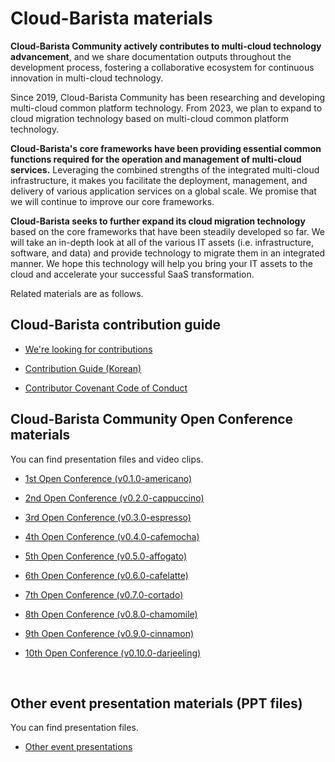 # Cloud-Barista materials

**Cloud-Barista Community actively contributes to multi-cloud technology advancement**, and we share documentation outputs throughout the development process, fostering a collaborative ecosystem for continuous innovation in multi-cloud technology.

Since 2019, Cloud-Barista Community has been researching and developing multi-cloud common platform technology. From 2023, we plan to expand to cloud migration technology based on multi-cloud common platform technology.

**Cloud-Barista's core frameworks have been providing essential common functions required for the operation and management of multi-cloud services.** Leveraging the combined strengths of the integrated multi-cloud infrastructure, it makes you facilitate the deployment, management, and delivery of various application services on a global scale. We promise that we will continue to improve our core frameworks.

**Cloud-Barista seeks to further expand its cloud migration technology** based on the core frameworks that have been steadily developed so far. We will take an in-depth look at all of the various IT assets (i.e. infrastructure, software, and data) and provide technology to migrate them in an integrated manner. We hope this technology will help you bring your IT assets to the cloud and accelerate your successful SaaS transformation.

Related materials are as follows. 

## Cloud-Barista contribution guide

- [We're looking for contributions](https://github.com/cloud-barista/docs/blob/master/CONTRIBUTING.md "docs/CONTRIBUTING.md")

- [Contribution Guide (Korean)](https://github.com/cloud-barista/docs/blob/master/contributing/how_to_open_a_pull_request-ko.md "docs/contributing/how_to_open_a_pull_request-ko.md")

- [Contributor Covenant Code of Conduct](https://github.com/cloud-barista/docs/blob/master/CODE_OF_CONDUCT.md "docs/CODE_OF_CONDUCT.md")

## Cloud-Barista Community Open Conference materials

You can find presentation files and video clips.

- [1st Open Conference (v0.1.0-americano)](https://github.com/cloud-barista/docs/tree/master/openseminar/v0.1.0-americano "docs/openseminar/v0.1.0-americano")

- [2nd Open Conference (v0.2.0-cappuccino)](https://github.com/cloud-barista/docs/tree/master/openseminar/v0.2.0-cappuccino "docs/openseminar/v0.2.0-cappuccino")

- [3rd Open Conference (v0.3.0-espresso)](https://github.com/cloud-barista/docs/tree/master/openseminar/v0.3.0-espresso "docs/openseminar/v0.3.0-espresso")

- [4th Open Conference (v0.4.0-cafemocha)](https://github.com/cloud-barista/docs/tree/master/openseminar/v0.4.0-cafemocha "docs/openseminar/v0.4.0-cafemocha")

- [5th Open Conference (v0.5.0-affogato)](https://github.com/cloud-barista/docs/tree/master/openseminar/v0.5.0-affogato "docs/openseminar/v0.5.0-affogato")

- [6th Open Conference (v0.6.0-cafelatte)](https://github.com/cloud-barista/docs/tree/master/openseminar/v0.6.0-cafelatte "docs/openseminar/v0.6.0-cafelatte")

- [7th Open Conference (v0.7.0-cortado)](https://github.com/cloud-barista/docs/tree/master/openseminar/v0.7.0-cortado "docs/openseminar/v0.7.0-cortado")

- [8th Open Conference (v0.8.0-chamomile)](https://github.com/cloud-barista/docs/tree/master/openseminar/v0.8.0-chamomile "docs/openseminar/v0.8.0-chamomile")

- [9th Open Conference (v0.9.0-cinnamon)](https://github.com/cloud-barista/docs/tree/master/openseminar/v0.9.0-cinnamon "docs/openseminar/v0.9.0-cinnamon")

- [10th Open Conference (v0.10.0-darjeeling)](https://github.com/cloud-barista/docs/tree/master/openseminar/v0.10.0-darjeeling "docs/openseminar/v0.10.0-darjeeling")

<br>

## Other event presentation materials (PPT files)

You can find presentation files.

- [Other event presentations](https://github.com/cloud-barista/docs/tree/master/presentations "docs/presentations")
